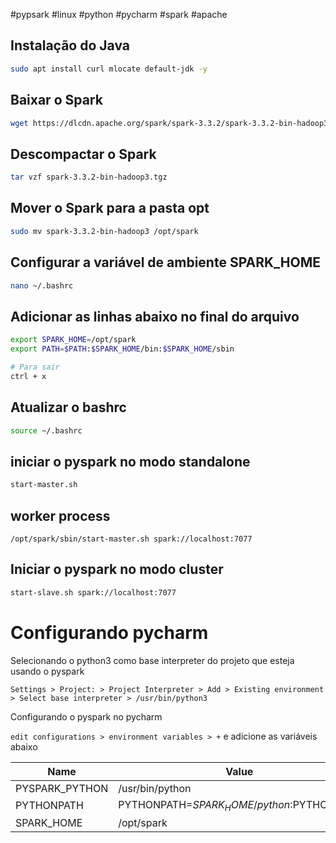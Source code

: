 #pypsark #linux #python #pycharm #spark #apache

## Instalação do Java

```bash
sudo apt install curl mlocate default-jdk -y
```

## Baixar o Spark

```bash
wget https://dlcdn.apache.org/spark/spark-3.3.2/spark-3.3.2-bin-hadoop3.tgz
```

## Descompactar o Spark

```bash
tar vzf spark-3.3.2-bin-hadoop3.tgz
```

## Mover o Spark para a pasta opt

```bash
sudo mv spark-3.3.2-bin-hadoop3 /opt/spark
```

## Configurar a variável de ambiente SPARK_HOME

```bash
nano ~/.bashrc
```

## Adicionar as linhas abaixo no final do arquivo

```bash 
export SPARK_HOME=/opt/spark
export PATH=$PATH:$SPARK_HOME/bin:$SPARK_HOME/sbin

# Para sair
ctrl + x
```

## Atualizar o bashrc

```bash
source ~/.bashrc
```

## iniciar o pyspark no modo standalone

```bash
start-master.sh
```

## worker process

```
/opt/spark/sbin/start-master.sh spark://localhost:7077
```

## Iniciar o pyspark no modo cluster

```bash
start-slave.sh spark://localhost:7077
```

# Configurando pycharm

Selecionando o python3 como base interpreter do projeto que esteja usando o pyspark

`Settings > Project: > Project Interpreter > Add > Existing environment > Select base interpreter > /usr/bin/python3`

Configurando o pyspark no pycharm

`edit configurations > environment variables > +` e adicione as variáveis abaixo

| Name           | Value                                     |
|----------------|-------------------------------------------|
| PYSPARK_PYTHON | /usr/bin/python                           |
| PYTHONPATH     | PYTHONPATH=$SPARK_HOME/python:$PYTHONPATH |
| SPARK_HOME     | /opt/spark                                |



